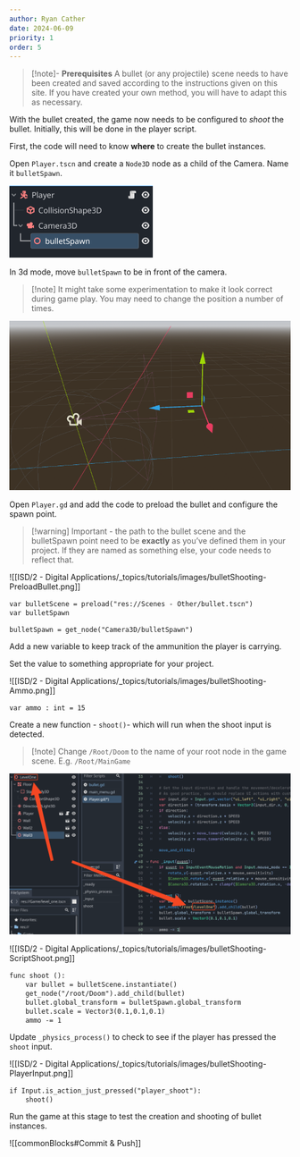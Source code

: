 ```yaml
---
author: Ryan Cather
date: 2024-06-09
priority: 1
order: 5
---
```



> [!note]- **Prerequisites** 
> A bullet (or any projectile) scene needs to have been created and saved according to the instructions given on this site. If you have created your own method, you will have to adapt this as necessary.

With the bullet created, the game now needs to be configured to *shoot* the bullet. Initially, this will be done in the player script.

First, the code will need to know **where** to create the bullet instances. 

Open `Player.tscn` and create a `Node3D` node as a child of the Camera. Name it `bulletSpawn`.  

![Untitled](ISD/2%20-%20Digital%20Applications/_topics/tutorials/images/bulletShooting-bulletSpawn.png)

In 3d mode, move `bulletSpawn` to be in front of the camera. 

> [!note] It might take some experimentation to make it look correct during game play. You may need to change the position a number of times.

![Untitled](ISD/2%20-%20Digital%20Applications/_topics/tutorials/images/bulletShooting-bulletSpawnPosition.png)

Open `Player.gd` and add the code to preload the bullet and configure the spawn point.

> [!warning] Important - the path to the bullet scene and the bulletSpawn point need to be **exactly** as you’ve defined them in your project. If they are named as something else, your code needs to reflect that.

![[ISD/2 - Digital Applications/_topics/tutorials/images/bulletShooting-PreloadBullet.png]]

```gdscript
var bulletScene = preload("res://Scenes - Other/bullet.tscn")
var bulletSpawn
```

```
bulletSpawn = get_node("Camera3D/bulletSpawn")
```


Add a new variable to keep track of the ammunition the player is carrying.

Set the value to something appropriate for your project.

![[ISD/2 - Digital Applications/_topics/tutorials/images/bulletShooting-Ammo.png]]

```gdscript
var ammo : int = 15
```


Create a new function - `shoot()`- which will run when the shoot input is detected.

> [!note] Change `/Root/Doom` to the name of your root node in the game scene. E.g. `/Root/MainGame`


![Untitled](ISD/2%20-%20Digital%20Applications/_topics/tutorials/images/bulletShooting-RootGame.png)

![[ISD/2 - Digital Applications/_topics/tutorials/images/bulletShooting-ScriptShoot.png]]
```gdscript
func shoot ():
    var bullet = bulletScene.instantiate()
    get_node("/root/Doom").add_child(bullet)
    bullet.global_transform = bulletSpawn.global_transform
    bullet.scale = Vector3(0.1,0.1,0.1)
    ammo -= 1
```


Update `_physics_process()` to check to see if the player has pressed the `shoot` input. 

![[ISD/2 - Digital Applications/_topics/tutorials/images/bulletShooting-PlayerInput.png]]

```gdscript
if Input.is_action_just_pressed("player_shoot"):
    shoot()
```

Run the game at this stage to test the creation and shooting of bullet instances.


![[commonBlocks#Commit & Push]]